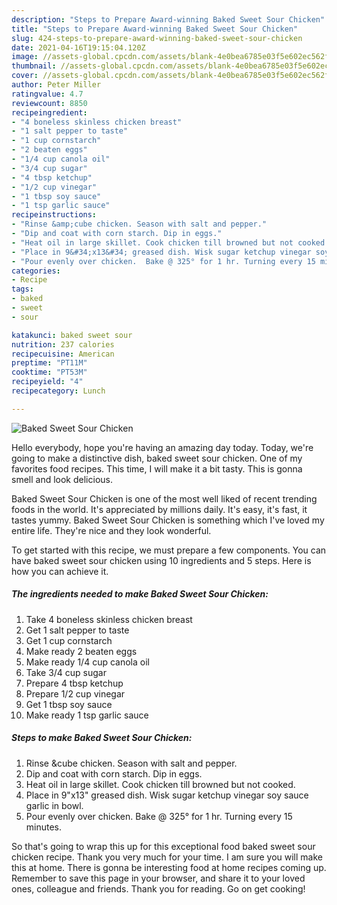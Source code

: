 ```yaml
---
description: "Steps to Prepare Award-winning Baked Sweet Sour Chicken"
title: "Steps to Prepare Award-winning Baked Sweet Sour Chicken"
slug: 424-steps-to-prepare-award-winning-baked-sweet-sour-chicken
date: 2021-04-16T19:15:04.120Z
image: //assets-global.cpcdn.com/assets/blank-4e0bea6785e03f5e602ec562f230caae08da540cada707380b4fe1bbebba43da.png
thumbnail: //assets-global.cpcdn.com/assets/blank-4e0bea6785e03f5e602ec562f230caae08da540cada707380b4fe1bbebba43da.png
cover: //assets-global.cpcdn.com/assets/blank-4e0bea6785e03f5e602ec562f230caae08da540cada707380b4fe1bbebba43da.png
author: Peter Miller
ratingvalue: 4.7
reviewcount: 8850
recipeingredient:
- "4 boneless skinless chicken breast"
- "1 salt pepper to taste"
- "1 cup cornstarch"
- "2 beaten eggs"
- "1/4 cup canola oil"
- "3/4 cup sugar"
- "4 tbsp ketchup"
- "1/2 cup vinegar"
- "1 tbsp soy sauce"
- "1 tsp garlic sauce"
recipeinstructions:
- "Rinse &amp;cube chicken. Season with salt and pepper."
- "Dip and coat with corn starch. Dip in eggs."
- "Heat oil in large skillet. Cook chicken till browned but not cooked."
- "Place in 9&#34;x13&#34; greased dish. Wisk sugar ketchup vinegar soy sauce garlic in bowl."
- "Pour evenly over chicken.  Bake @ 325° for 1 hr. Turning every 15 minutes."
categories:
- Recipe
tags:
- baked
- sweet
- sour

katakunci: baked sweet sour 
nutrition: 237 calories
recipecuisine: American
preptime: "PT11M"
cooktime: "PT53M"
recipeyield: "4"
recipecategory: Lunch

---
```



![Baked Sweet Sour Chicken](//assets-global.cpcdn.com/assets/blank-4e0bea6785e03f5e602ec562f230caae08da540cada707380b4fe1bbebba43da.png)

Hello everybody, hope you're having an amazing day today. Today, we're going to make a distinctive dish, baked sweet sour chicken. One of my favorites food recipes. This time, I will make it a bit tasty. This is gonna smell and look delicious.



Baked Sweet Sour Chicken is one of the most well liked of recent trending foods in the world. It's appreciated by millions daily. It's easy, it's fast, it tastes yummy. Baked Sweet Sour Chicken is something which I've loved my entire life. They're nice and they look wonderful.


To get started with this recipe, we must prepare a few components. You can have baked sweet sour chicken using 10 ingredients and 5 steps. Here is how you can achieve it.

<!--inarticleads1-->

##### The ingredients needed to make Baked Sweet Sour Chicken:

1. Take 4 boneless skinless chicken breast
1. Get 1 salt pepper to taste
1. Get 1 cup cornstarch
1. Make ready 2 beaten eggs
1. Make ready 1/4 cup canola oil
1. Take 3/4 cup sugar
1. Prepare 4 tbsp ketchup
1. Prepare 1/2 cup vinegar
1. Get 1 tbsp soy sauce
1. Make ready 1 tsp garlic sauce




<!--inarticleads2-->

##### Steps to make Baked Sweet Sour Chicken:

1. Rinse &amp;cube chicken. Season with salt and pepper.
1. Dip and coat with corn starch. Dip in eggs.
1. Heat oil in large skillet. Cook chicken till browned but not cooked.
1. Place in 9&#34;x13&#34; greased dish. Wisk sugar ketchup vinegar soy sauce garlic in bowl.
1. Pour evenly over chicken.  Bake @ 325° for 1 hr. Turning every 15 minutes.




So that's going to wrap this up for this exceptional food baked sweet sour chicken recipe. Thank you very much for your time. I am sure you will make this at home. There is gonna be interesting food at home recipes coming up. Remember to save this page in your browser, and share it to your loved ones, colleague and friends. Thank you for reading. Go on get cooking!
